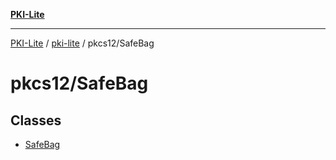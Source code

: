 [**PKI-Lite**](../../../README.md)

---

[PKI-Lite](../../../README.md) / [pki-lite](../../README.md) / pkcs12/SafeBag

# pkcs12/SafeBag

## Classes

- [SafeBag](classes/SafeBag.md)
